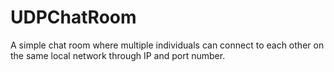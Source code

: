 # UDPChatRoom

A simple chat room where multiple individuals can connect to each other on the same local network through
IP and port number. 
